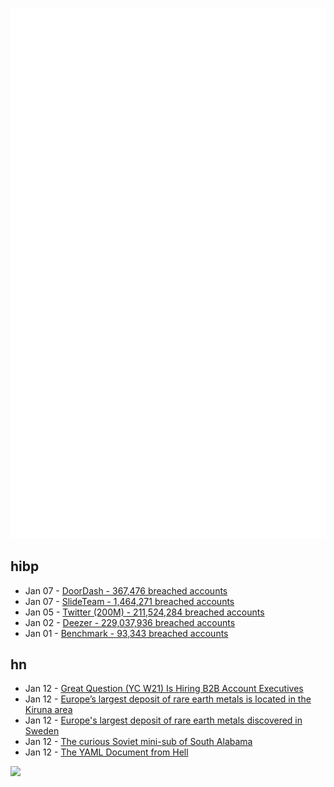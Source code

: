 ![Metrics](https://raw.githubusercontent.com/phixion/phixion/master/metrics.svg)

## hibp

<!--
for https://github.com/phixion/phixion/blob/main/.github/workflows/feeds.yml
-->
<!--START_SECTION:haveibeenpwnd-->
- Jan 07 - [DoorDash - 367,476 breached accounts](https://haveibeenpwned.com/PwnedWebsites#DoorDash)
- Jan 07 - [SlideTeam - 1,464,271 breached accounts](https://haveibeenpwned.com/PwnedWebsites#SlideTeam)
- Jan 05 - [Twitter (200M) - 211,524,284 breached accounts](https://haveibeenpwned.com/PwnedWebsites#Twitter200M)
- Jan 02 - [Deezer - 229,037,936 breached accounts](https://haveibeenpwned.com/PwnedWebsites#Deezer)
- Jan 01 - [Benchmark - 93,343 breached accounts](https://haveibeenpwned.com/PwnedWebsites#Benchmark)
<!--END_SECTION:haveibeenpwnd-->

## hn

<!--
for https://github.com/phixion/phixion/blob/main/.github/workflows/feeds.yml
-->
<!--START_SECTION:hn-->
- Jan 12 - [Great Question (YC W21) Is Hiring B2B Account Executives](https://greatquestion.co/jobs/account-executive)
- Jan 12 - [Europe’s largest deposit of rare earth metals is located in the Kiruna area](https://lkab.com/en/press/europes-largest-deposit-of-rare-earth-metals-is-located-in-the-kiruna-area/)
- Jan 12 - [Europe's largest deposit of rare earth metals discovered in Sweden](https://news.cision.com/lkab/r/europe-s-largest-deposit-of-rare-earth-metals-is-located-in-the-kiruna-area,c3696152)
- Jan 12 - [The curious Soviet mini-sub of South Alabama](https://laststandonzombieisland.com/2018/11/24/the-curious-soviet-mini-sub-of-south-alabama/)
- Jan 12 - [The YAML Document from Hell](https://ruudvanasseldonk.com/2023/01/11/the-yaml-document-from-hell)
<!--END_SECTION:hn-->

<!--
for https://yhype.me
-->
![](https://hit.yhype.me/github/profile?user_id=13013670)
